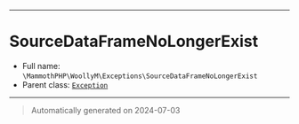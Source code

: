 ***

# SourceDataFrameNoLongerExist





* Full name: `\MammothPHP\WoollyM\Exceptions\SourceDataFrameNoLongerExist`
* Parent class: [`Exception`](../../../Exception.md)






***
> Automatically generated on 2024-07-03
